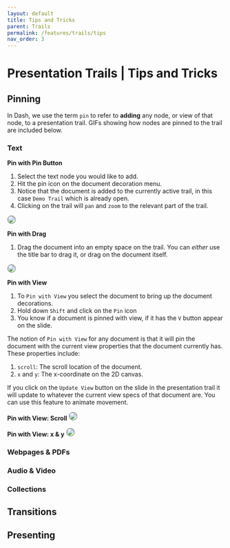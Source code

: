 ```yaml
---
layout: default
title: Tips and Tricks
parent: Trails
permalink: /features/trails/tips
nav_order: 3
---
```


# Presentation Trails | Tips and Tricks

## Pinning

In Dash, we use the term `pin` to refer to **adding** any node, or view of that node, to a presentation trail. GIFs showing how nodes are pinned to the trail are included below.

### Text

**Pin with Pin Button**
1. Select the text node you would like to add.
2. Hit the pin icon on the document decoration menu.
3. Notice that the document is added to the currently active trail, in this case `Demo Trail` which is already open. 
4. Clicking on the trail will `pan` and `zoom` to the relevant part of the trail.

<img style="border: solid 2px darkgray; border-radius: 10px" src="https://i.imgur.com/oPAU7mL.gif"><img/>

**Pin with Drag**
1. Drag the document into an empty space on the trail. You can *either* use the title bar to drag it, or drag on the document itself. 


<img style="border: solid 2px darkgray; border-radius: 10px" src="https://i.imgur.com/4CaqhZY.gif"><img/>

**Pin with View**
1. To `Pin with View` you select the document to bring up the document decorations. 
2. Hold down `Shift` and click on the `Pin` icon
3. You know if a document is pinned with view, if it has the `V` button appear on the slide. 

The notion of `Pin with View` for any document is that it will pin the document with the current view properties that the document currently has. These properties include:
1. `scroll`: The scroll location of the document. 
2. `x` and `y`: The x-coordinate on the 2D canvas.

If you click on the `Update View` button on the slide in the presentation trail it will update to whatever the current view specs of that document are. You can use this feature to animate movement. 

**Pin with View: Scroll**
<img style="border: solid 2px darkgray; border-radius: 10px" src="https://i.imgur.com/LC47Mum.gif"><img/>

**Pin with View: x & y**
<img style="border: solid 2px darkgray; border-radius: 10px" src="https://i.imgur.com/eaxJWcZ.gif"><img/>



### Webpages & PDFs

### Audio & Video

### Collections

## Transitions

## Presenting
